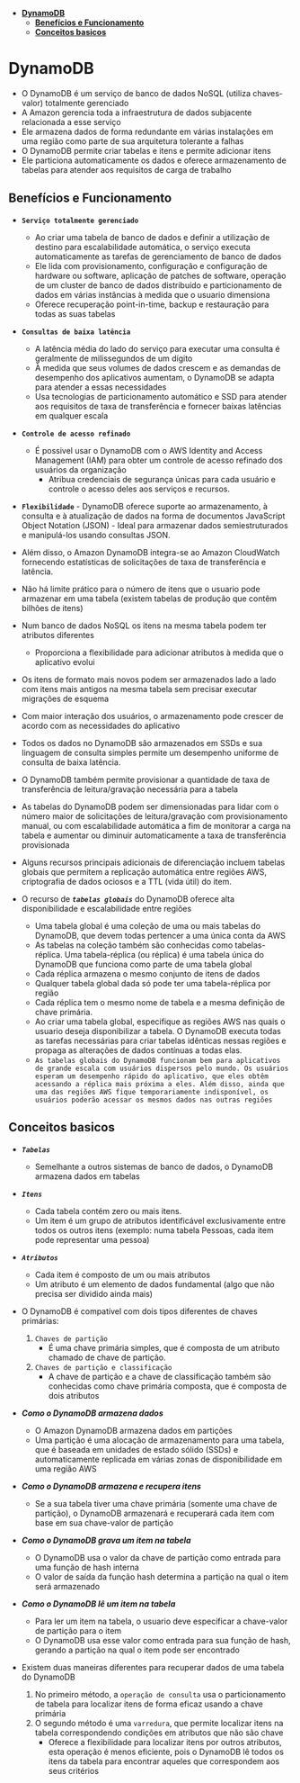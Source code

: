 - [**DynamoDB**](#dynamodb)
  - [**Benefícios e Funcionamento**](#benefícios-e-funcionamento)
  - [**Conceitos basicos**](#conceitos-basicos)

# **DynamoDB**

- O DynamoDB é um serviço de banco de dados NoSQL (utiliza chaves-valor) totalmente gerenciado
- A Amazon gerencia toda a infraestrutura de dados subjacente relacionada a esse serviço
- Ele armazena dados de forma redundante em várias instalações em uma região como parte de sua arquitetura tolerante a falhas
- O DynamoDB permite criar tabelas e itens e permite adicionar itens
- Ele particiona automaticamente os dados e oferece armazenamento de tabelas para atender aos requisitos de carga de trabalho

## **Benefícios e Funcionamento**

- **`Serviço totalmente gerenciado`**
  - Ao criar uma tabela de banco de dados e definir a utilização de destino para escalabilidade automática, o serviço executa automaticamente as tarefas de gerenciamento de banco de dados
  - Ele lida com provisionamento, configuração e configuração de hardware ou software, aplicação de patches de software, operação de um cluster de banco de dados distribuído e particionamento de dados em várias instâncias à medida que o usuario dimensiona
  - Oferece recuperação point-in-time, backup e restauração para todas as suas tabelas
- **`Consultas de baixa latência`**
  - A latência média do lado do serviço para executar uma consulta é geralmente de milissegundos de um dígito
  - À medida que seus volumes de dados crescem e as demandas de desempenho dos aplicativos aumentam, o DynamoDB se adapta para atender a essas necessidades
  - Usa tecnologias de particionamento automático e SSD para atender aos requisitos de taxa de transferência e fornecer baixas latências em qualquer escala
- **`Controle de acesso refinado`**
  - É possivel usar o DynamoDB com o AWS Identity and Access Management (IAM) para obter um controle de acesso refinado dos usuários da organização
    - Atribua credenciais de segurança únicas para cada usuário e controle o acesso deles aos serviços e recursos.
- **`Flexibilidade`** - DynamoDB oferece suporte ao armazenamento, à consulta e à atualização de dados na forma de documentos JavaScript Object Notation (JSON) - Ideal para armazenar dados semiestruturados e manipulá-los usando consultas JSON.

- Além disso, o Amazon DynamoDB integra-se ao Amazon CloudWatch fornecendo estatísticas de solicitações de taxa de transferência e latência.

- Não há limite prático para o número de itens que o usuario pode armazenar em uma tabela (existem tabelas de produção que contêm bilhões de itens)
- Num banco de dados NoSQL os itens na mesma tabela podem ter atributos diferentes
  - Proporciona a flexibilidade para adicionar atributos à medida que o aplicativo evolui
- Os itens de formato mais novos podem ser armazenados lado a lado com itens mais antigos na mesma tabela sem precisar executar migrações de esquema
- Com maior interação dos usuários, o armazenamento pode crescer de acordo com as necessidades do aplicativo
- Todos os dados no DynamoDB são armazenados em SSDs e sua linguagem de consulta simples permite um desempenho uniforme de consulta de baixa latência.
- O DynamoDB também permite provisionar a quantidade de taxa de transferência de leitura/gravação necessária para a tabela
- As tabelas do DynamoDB podem ser dimensionadas para lidar com o número maior de solicitações de leitura/gravação com provisionamento manual, ou com escalabilidade automática a fim de monitorar a carga na tabela e aumentar ou diminuir automaticamente a taxa de transferência provisionada
- Alguns recursos principais adicionais de diferenciação incluem tabelas globais que permitem a replicação automática entre regiões AWS, criptografia de dados ociosos e a TTL (vida útil) do item.

- O recurso de **_`tabelas globais`_** do DynamoDB oferece alta disponibilidade e escalabilidade entre regiões
  - Uma tabela global é uma coleção de uma ou mais tabelas do DynamoDB, que devem todas pertencer a uma única conta da AWS
  - As tabelas na coleção também são conhecidas como tabelas-réplica. Uma tabela-réplica (ou réplica) é uma tabela única do DynamoDB que funciona como parte de uma tabela global
  - Cada réplica armazena o mesmo conjunto de itens de dados
  - Qualquer tabela global dada só pode ter uma tabela-réplica por região
  - Cada réplica tem o mesmo nome de tabela e a mesma definição de chave primária.
  - Ao criar uma tabela global, especifique as regiões AWS nas quais o usuario deseja disponibilizar a tabela. O DynamoDB executa todas as tarefas necessárias para criar tabelas idênticas nessas regiões e propaga as alterações de dados contínuas a todas elas.
  - `As tabelas globais do DynamoDB funcionam bem para aplicativos de grande escala com usuários dispersos pelo mundo. Os usuários esperam um desempenho rápido do aplicativo, que eles obtêm acessando a réplica mais próxima a eles. Além disso, ainda que uma das regiões AWS fique temporariamente indisponível, os usuários poderão acessar os mesmos dados nas outras regiões`

## **Conceitos basicos**

- **_`Tabelas`_**
  - Semelhante a outros sistemas de banco de dados, o DynamoDB armazena dados em tabelas
- **_`Itens`_**
  - Cada tabela contém zero ou mais itens.
  - Um item é um grupo de atributos identificável exclusivamente entre todos os outros itens (exemplo: numa tabela Pessoas, cada item pode representar uma pessoa)
- **_`Atributos`_**
  - Cada item é composto de um ou mais atributos
  - Um atributo é um elemento de dados fundamental (algo que não precisa ser dividido ainda mais)
- O DynamoDB é compatível com dois tipos diferentes de chaves primárias:
  1. `Chaves de partição`
     - É uma chave primária simples, que é composta de um atributo chamado de chave de partição.
  2. `Chaves de partição e classificação`
     - A chave de partição e a chave de classificação também são conhecidas como chave primária composta, que é composta de dois atributos
- **_Como o DynamoDB armazena dados_**
  - O Amazon DynamoDB armazena dados em partições
  - Uma partição é uma alocação de armazenamento para uma tabela, que é baseada em unidades de estado sólido (SSDs) e automaticamente replicada em várias zonas de disponibilidade em uma região AWS
- **_Como o DynamoDB armazena e recupera itens_**
  - Se a sua tabela tiver uma chave primária (somente uma chave de partição), o DynamoDB armazenará e recuperará cada item com base em sua chave-valor de partição
- **_Como o DynamoDB grava um item na tabela_**
  - O DynamoDB usa o valor da chave de partição como entrada para uma função de hash interna
  - O valor de saída da função hash determina a partição na qual o item será armazenado
- **_Como o DynamoDB lê um item na tabela_**

  - Para ler um item na tabela, o usuario deve especificar a chave-valor de partição para o item
  - O DynamoDB usa esse valor como entrada para sua função de hash, gerando a partição na qual o item pode ser encontrado

- Existem duas maneiras diferentes para recuperar dados de uma tabela do DynamoDB
  1. No primeiro método, a `operação de consulta` usa o particionamento de tabela para localizar itens de forma eficaz usando a chave primária
  2. O segundo método é uma `varredura`, que permite localizar itens na tabela correspondendo condições em atributos que não são chave
     - Oferece a flexibilidade para localizar itens por outros atributos, esta operação é menos eficiente, pois o DynamoDB lê todos os itens da tabela para encontrar aqueles que correspondem aos seus critérios
